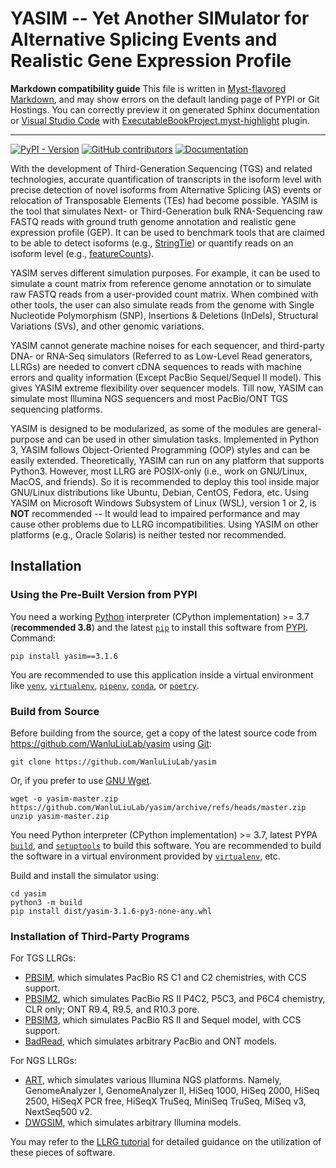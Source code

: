 # YASIM -- Yet Another SIMulator for Alternative Splicing Events and Realistic Gene Expression Profile

**Markdown compatibility guide** This file is written in [Myst-flavored Markdown](https://myst-parser.readthedocs.io/), and may show errors on the default landing page of PYPI or Git Hostings. You can correctly preview it on generated Sphinx documentation or [Visual Studio Code](https://code.visualstudio.com) with [ExecutableBookProject.myst-highlight](https://marketplace.visualstudio.com/items?itemName=ExecutableBookProject.myst-highlight) plugin.

---

[![PyPI - Version](https://img.shields.io/pypi/v/yasim)](https://pypi.org/project/yasim/)
[![GitHub contributors](https://img.shields.io/github/contributors/WanluLiuLab/yasim)](https://github.com/WanluLiuLab/yasim)
[![Documentation](./fig/docs.svg)](https://labw.org/yasim-docs/)

With the development of Third-Generation Sequencing (TGS) and related technologies, accurate quantification of transcripts in the isoform level with precise detection of novel isoforms from Alternative Splicing (AS) events or relocation of Transposable Elements (TEs) had become possible. YASIM is the tool that simulates Next- or Third-Generation bulk RNA-Sequencing raw FASTQ reads with ground truth genome annotation and realistic gene expression profile (GEP). It can be used to benchmark tools that are claimed to be able to detect isoforms (e.g., [StringTie](https://ccb.jhu.edu/software/stringtie/)) or quantify reads on an isoform level (e.g., [featureCounts](https://subread.sourceforge.net/featureCounts.html)).

YASIM serves different simulation purposes. For example, it can be used to simulate a count matrix from reference genome annotation or to simulate raw FASTQ reads from a user-provided count matrix. When combined with other tools, the user can also simulate reads from the genome with Single Nucleotide Polymorphism (SNP), Insertions \& Deletions (InDels), Structural Variations (SVs), and other genomic variations.

YASIM cannot generate machine noises for each sequencer, and third-party DNA- or RNA-Seq simulators (Referred to as Low-Level Read generators, LLRGs) are needed to convert cDNA sequences to reads with machine errors and quality information (Except PacBio Sequel/Sequel II model). This gives YASIM extreme flexibility over sequencer models. Till now, YASIM can simulate most Illumina NGS sequencers and most PacBio/ONT TGS sequencing platforms.

YASIM is designed to be modularized, as some of the modules are general-purpose and can be used in other simulation tasks. Implemented in Python 3, YASIM follows Object-Oriented Programming (OOP) styles and can be easily extended. Theoretically, YASIM can run on any platform that supports Python3. However, most LLRG are POSIX-only (i.e., work on GNU/Linux, MacOS, and friends). So it is recommended to deploy this tool inside major GNU/Linux distributions like Ubuntu, Debian, CentOS, Fedora, etc. Using YASIM on Microsoft Windows Subsystem of Linux (WSL), version 1 or 2, is **NOT** recommended -- It would lead to impaired performance and may cause other problems due to LLRG incompatibilities. Using YASIM on other platforms (e.g., Oracle Solaris) is neither tested nor recommended.

## Installation

### Using the Pre-Built Version from PYPI

You need a working [Python](https://www.python.org) interpreter (CPython implementation) >= 3.7 (**recommended 3.8**) and the latest [`pip`](https://pip.pypa.io/) to install this software from [PYPI](https://pypi.org). Command:

```shell
pip install yasim==3.1.6
```

You are recommended to use this application inside a virtual environment like [`venv`](https://docs.python.org/3/library/venv.html), [`virtualenv`](https://virtualenv.pypa.io), [`pipenv`](https://pipenv.pypa.io), [`conda`](https://conda.io), or [`poetry`](https://python-poetry.org).

### Build from Source

Before building from the source, get a copy of the latest source code from <https://github.com/WanluLiuLab/yasim> using [Git](https://git-scm.com):

```shell
git clone https://github.com/WanluLiuLab/yasim
```

Or, if you prefer to use [GNU Wget](https://www.gnu.org/software/wget).

```shell
wget -o yasim-master.zip https://github.com/WanluLiuLab/yasim/archive/refs/heads/master.zip
unzip yasim-master.zip
```

You need Python interpreter (CPython implementation) >= 3.7, latest PYPA [`build`](https://pypa-build.readthedocs.io), and [`setuptools`](https://setuptools.pypa.io/) to build this software. You are recommended to build the software in a virtual environment provided by [`virtualenv`](https://virtualenv.pypa.io), etc.

Build and install the simulator using:

```shell
cd yasim
python3 -m build
pip install dist/yasim-3.1.6-py3-none-any.whl
```

### Installation of Third-Party Programs

For TGS LLRGs:

- [PBSIM](https://github.com/yukiteruono/pbsim), which simulates PacBio RS C1 and C2 chemistries, with CCS support.
- [PBSIM2](https://github.com/yukiteruono/pbsim2), which simulates PacBio RS II P4C2, P5C3, and P6C4 chemistry, CLR only; ONT R9.4, R9.5, and R10.3 pore.
- [PBSIM3](https://github.com/yukiteruono/pbsim3), which simulates PacBio RS II and Sequel model, with CCS support.
- [BadRead](https://github.com/rrwick/Badread), which simulates arbitrary PacBio and ONT models.

For NGS LLRGs:

- [ART](https://www.niehs.nih.gov/research/resources/software/biostatistics/art/index.cfm), which simulates various Illumina NGS platforms. Namely, GenomeAnalyzer I, GenomeAnalyzer II, HiSeq 1000, HiSeq 2000, HiSeq 2500, HiSeqX PCR free, HiSeqX TruSeq, MiniSeq TruSeq, MiSeq v3, NextSeq500 v2.
- [DWGSIM](https://github.com/nh13/DWGSIM), which simulates arbitrary Illumina models.

You may refer to the [LLRG tutorial](https://labw.org/yasim-docs/src/tutorial/llrg/index.ipynb.html) for detailed guidance on the utilization of these pieces of software.
